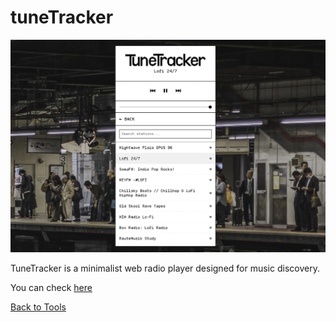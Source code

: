 # tuneTracker

![simpleCollection](images/tuneTracker.png)

TuneTracker is a minimalist web radio player designed for music discovery. 

You can check [here](https://stihilus.github.io/tuneTracker/)

[Back to Tools](tools.html)
